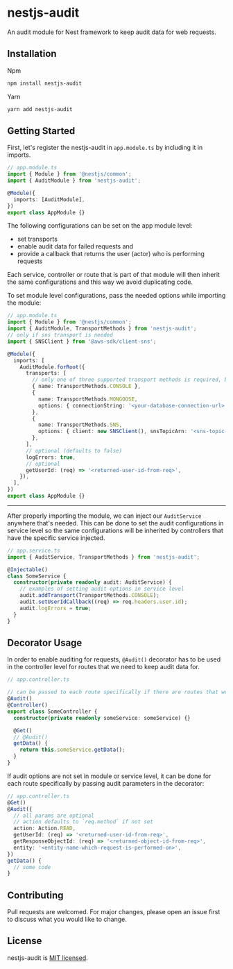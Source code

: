 # nestjs-audit

An audit module for Nest framework to keep audit data for web requests.

## Installation

Npm

```bash
npm install nestjs-audit
```

Yarn

```bash
yarn add nestjs-audit
```

## Getting Started

First, let's register the nestjs-audit in `app.module.ts` by including it in imports.

```ts
// app.module.ts
import { Module } from '@nestjs/common';
import { AuditModule } from 'nestjs-audit';

@Module({
  imports: [AuditModule],
})
export class AppModule {}
```

The following configurations can be set on the app module level:

- set transports
- enable audit data for failed requests
  and
- provide a callback that returns the user (actor) who is performing requests

Each service, controller or route that is part of that module will then inherit the same configurations and this way we avoid duplicating code.

To set module level configurations, pass the needed options while importing the module:

```ts
// app.module.ts
import { Module } from '@nestjs/common';
import { AuditModule, TransportMethods } from 'nestjs-audit';
// only if sns transport is needed
import { SNSClient } from '@aws-sdk/client-sns';

@Module({
  imports: [
    AuditModule.forRoot({
      transports: [
        // only one of three supported transport methods is required, but multiple transports can be used as well
        { name: TransportMethods.CONSOLE },
        {
          name: TransportMethods.MONGOOSE,
          options: { connectionString: '<your-database-connection-url>' },
        },
        {
          name: TransportMethods.SNS,
          options: { client: new SNSClient(), snsTopicArn: '<sns-topic-arn>' },
        },
      ],
      // optional (defaults to false)
      logErrors: true,
      // optional
      getUserId: (req) => '<returned-user-id-from-req>',
    }),
  ],
})
export class AppModule {}
```

---

After properly importing the module, we can inject our `AuditService` anywhere that's needed.
This can be done to set the audit configurations in service level so the same configurations will be inherited by controllers that have the specific service injected.

```ts
// app.service.ts
import { AuditService, TransportMethods } from 'nestjs-audit';

@Injectable()
class SomeService {
  constructor(private readonly audit: AuditService) {
    // examples of setting audit options in service level
    audit.addTransport(TransportMethods.CONSOLE);
    audit.setUserIdCallback((req) => req.headers.user.id);
    audit.logErrors = true;
  }
}
```

## Decorator Usage

In order to enable auditing for requests, `@Audit()` decorator has to be used in the controller level for routes that we need to keep audit data for.

```ts
// app.controller.ts

// can be passed to each route specifically if there are routes that we don't need to keep audit for
@Audit()
@Controller()
export class SomeController {
  constructor(private readonly someService: someService) {}

  @Get()
  // @Audit()
  getData() {
    return this.someService.getData();
  }
}
```

If audit options are not set in module or service level, it can be done for each route specifically by passing audit parameters in the decorator:

```ts
// app.controller.ts
@Get()
@Audit({
  // all params are optional
  // action defaults to `req.method` if not set
  action: Action.READ,
  getUserId: (req) => '<returned-user-id-from-req>',
  getResponseObjectId: (req) => '<returned-object-id-from-req>',
  entity: '<entity-name-which-request-is-performed-on>',
})
getData() {
  // some code
}
```

## Contributing

Pull requests are welcomed. For major changes, please open an issue first to discuss what you would like to change.

## License

nestjs-audit is [MIT licensed](LICENSE).
